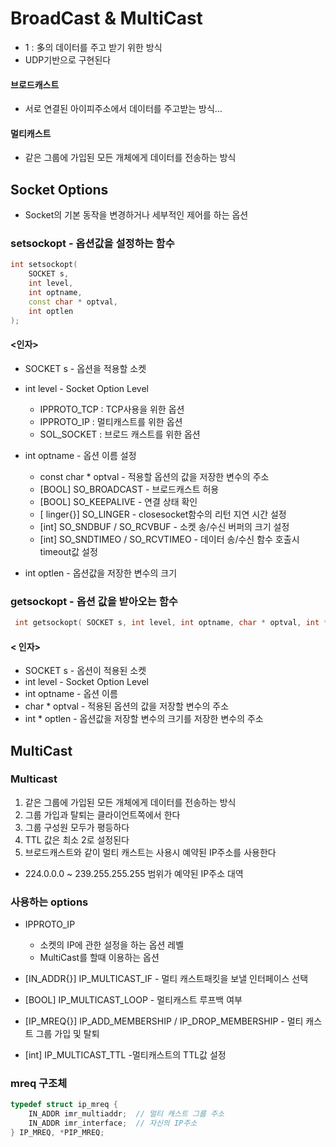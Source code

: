 # BroadCast & MultiCast
 - 1 : 多의 데이터를 주고 받기 위한 방식
 - UDP기반으로 구현된다


#### 브로드캐스트
 - 서로 연결된 아이피주소에서 데이터를 주고받는 방식...

#### 멀티캐스트
 - 같은 그룹에 가입된 모든 개체에게 데이터를 전송하는 방식

## Socket Options
- Socket의 기본 동작을 변경하거나 세부적인 제어를 하는 옵션

### setsockopt - 옵션값을 설정하는 함수

```cpp
int setsockopt( 
	SOCKET s, 
	int level, 
	int optname, 
	const char * optval, 
	int optlen 
);
```

#### <인자>
- SOCKET s - 옵션을 적용할 소켓
- int level - Socket Option Level
	 - IPPROTO_TCP : TCP사용을 위한 옵션
	 - IPPROTO_IP : 멀티캐스트를 위한 옵션
	 - SOL_SOCKET : 브로드 캐스트를  위한 옵션

- int optname - 옵션 이름 설정
	- const char * optval - 적용할 옵션의 값을 저장한 변수의 주소
	 - [BOOL] SO_BROADCAST  - 브로드캐스트 허용 
	 - [BOOL] SO_KEEPALIVE  - 연결 상태 확인
	 - [ linger{}] SO_LINGER - closesocket함수의 리턴 지연 시간 설정
	 - [int] SO_SNDBUF  / SO_RCVBUF - 소켓 송/수신 버퍼의 크기 설정
	 - [int] SO_SNDTIMEO /    SO_RCVTIMEO - 데이터 송/수신 함수 호출시 timeout값 설정
- int optlen - 옵션값을 저장한 변수의 크기

### getsockopt - 옵션 값을 받아오는 함수

```cpp
 int getsockopt( SOCKET s, int level, int optname, char * optval, int * optlen );
 ```
 
#### < 인자>
  - SOCKET s - 옵션이 적용된 소켓
  - int level - Socket Option Level
  - int optname - 옵션 이름
  - char * optval - 적용된 옵션의 값을 저장할 변수의 주소
  - int * optlen - 옵션값을 저장할 변수의 크기를 저장한 변수의 주소

## MultiCast

### Multicast
1. 같은 그룹에 가입된 모든 개체에게 데이터를 전송하는 방식
2. 그룹 가입과 탈퇴는 클라이언트쪽에서 한다
3. 그룹 구성원 모두가 평등하다
4. TTL 값은 최소 2로 설정된다
5. 브로드캐스트와 같이 멀티 캐스트는 사용시 예약된 IP주소를 사용한다
 - 224.0.0.0 ~ 239.255.255.255 범위가 예약된 IP주소 대역

### 사용하는 options
- IPPROTO_IP
	 - 소켓의 IP에 관한 설정을 하는 옵션 레벨
	 - MultiCast를 할때 이용하는 옵션

 - [IN_ADDR{}]  IP_MULTICAST_IF - 멀티 캐스트패킷을 보낼 인터페이스 선택
 - [BOOL] IP_MULTICAST_LOOP - 멀티캐스트 루프백 여부
 - [IP_MREQ{}] IP_ADD_MEMBERSHIP /    IP_DROP_MEMBERSHIP - 멀티 캐스트 그룹 가입 및 탈퇴
 - [int]  IP_MULTICAST_TTL -멀티캐스트의 TTL값 설정


### mreq 구조체

```c
typedef struct ip_mreq {
    IN_ADDR imr_multiaddr;  // 멀티 캐스트 그룹 주소
    IN_ADDR imr_interface;  // 자신의 IP주소
} IP_MREQ, *PIP_MREQ;
```











<!--stackedit_data:
eyJoaXN0b3J5IjpbMTg4NjMyMDc3NV19
-->